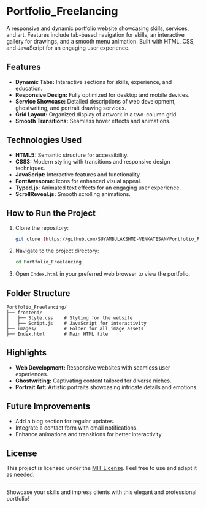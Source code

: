 # Portfolio_Freelancing
A responsive and dynamic portfolio website showcasing skills, services, and art. Features include tab-based navigation for skills, an interactive gallery for drawings, and a smooth menu animation. Built with HTML, CSS, and JavaScript for an engaging user experience.

## Features

- **Dynamic Tabs:** Interactive sections for skills, experience, and education.
- **Responsive Design:** Fully optimized for desktop and mobile devices.
- **Service Showcase:** Detailed descriptions of web development, ghostwriting, and portrait drawing services.
- **Grid Layout:** Organized display of artwork in a two-column grid.
- **Smooth Transitions:** Seamless hover effects and animations.

## Technologies Used

- **HTML5:** Semantic structure for accessibility.
- **CSS3:** Modern styling with transitions and responsive design techniques.
- **JavaScript:** Interactive features and functionality.
- **FontAwesome:** Icons for enhanced visual appeal.
- **Typed.js:** Animated text effects for an engaging user experience.
- **ScrollReveal.js:** Smooth scrolling animations.

## How to Run the Project

1. Clone the repository:
   ```bash
   git clone (https://github.com/SUYAMBULAKSHMI-VENKATESAN/Portfolio_Freelancing)
   ```
2. Navigate to the project directory:
   ```bash
   cd Portfolio_Freelancing
   ```
3. Open `Index.html` in your preferred web browser to view the portfolio.

## Folder Structure

```
Portfolio_Freelancing/
├── frontend/
│   ├── Style.css    # Styling for the website
│   ├── Script.js    # JavaScript for interactivity
├── images/          # Folder for all image assets
├── Index.html       # Main HTML file
```

## Highlights

- **Web Development:** Responsive websites with seamless user experiences.
- **Ghostwriting:** Captivating content tailored for diverse niches.
- **Portrait Art:** Artistic portraits showcasing intricate details and emotions.

## Future Improvements

- Add a blog section for regular updates.
- Integrate a contact form with email notifications.
- Enhance animations and transitions for better interactivity.

## License

This project is licensed under the [MIT License](LICENSE). Feel free to use and adapt it as needed.

---

Showcase your skills and impress clients with this elegant and professional portfolio!
